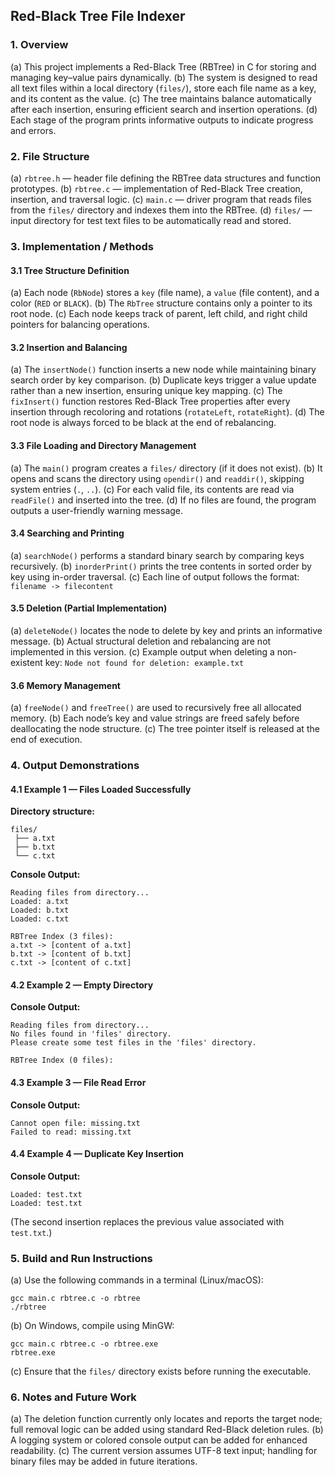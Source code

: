 ## Red-Black Tree File Indexer 

### 1. Overview

(a) This project implements a Red-Black Tree (RBTree) in C for storing and managing key–value pairs dynamically.
(b) The system is designed to read all text files within a local directory (`files/`), store each file name as a key, and its content as the value.
(c) The tree maintains balance automatically after each insertion, ensuring efficient search and insertion operations.
(d) Each stage of the program prints informative outputs to indicate progress and errors.

### 2. File Structure

(a) `rbtree.h` — header file defining the RBTree data structures and function prototypes.
(b) `rbtree.c` — implementation of Red-Black Tree creation, insertion, and traversal logic.
(c) `main.c` — driver program that reads files from the `files/` directory and indexes them into the RBTree.
(d) `files/` — input directory for test text files to be automatically read and stored.

### 3. Implementation / Methods

#### 3.1 Tree Structure Definition

(a) Each node (`RbNode`) stores a `key` (file name), a `value` (file content), and a color (`RED` or `BLACK`).
(b) The `RbTree` structure contains only a pointer to its root node.
(c) Each node keeps track of parent, left child, and right child pointers for balancing operations.

#### 3.2 Insertion and Balancing

(a) The `insertNode()` function inserts a new node while maintaining binary search order by key comparison.
(b) Duplicate keys trigger a value update rather than a new insertion, ensuring unique key mapping.
(c) The `fixInsert()` function restores Red-Black Tree properties after every insertion through recoloring and rotations (`rotateLeft`, `rotateRight`).
(d) The root node is always forced to be black at the end of rebalancing.

#### 3.3 File Loading and Directory Management

(a) The `main()` program creates a `files/` directory (if it does not exist).
(b) It opens and scans the directory using `opendir()` and `readdir()`, skipping system entries (`.`, `..`).
(c) For each valid file, its contents are read via `readFile()` and inserted into the tree.
(d) If no files are found, the program outputs a user-friendly warning message.

#### 3.4 Searching and Printing

(a) `searchNode()` performs a standard binary search by comparing keys recursively.
(b) `inorderPrint()` prints the tree contents in sorted order by key using in-order traversal.
(c) Each line of output follows the format:  `filename -> filecontent`

#### 3.5 Deletion (Partial Implementation)

(a) `deleteNode()` locates the node to delete by key and prints an informative message.
(b) Actual structural deletion and rebalancing are not implemented in this version.
(c) Example output when deleting a non-existent key: `Node not found for deletion: example.txt`

#### 3.6 Memory Management

(a) `freeNode()` and `freeTree()` are used to recursively free all allocated memory.
(b) Each node’s key and value strings are freed safely before deallocating the node structure.
(c) The tree pointer itself is released at the end of execution.

### 4. Output Demonstrations

#### 4.1 Example 1 — Files Loaded Successfully

**Directory structure:**

```
files/
 ├── a.txt
 ├── b.txt
 └── c.txt
```

**Console Output:**

```
Reading files from directory...
Loaded: a.txt
Loaded: b.txt
Loaded: c.txt

RBTree Index (3 files):
a.txt -> [content of a.txt]
b.txt -> [content of b.txt]
c.txt -> [content of c.txt]
```

#### 4.2 Example 2 — Empty Directory

**Console Output:**

```
Reading files from directory...
No files found in 'files' directory.
Please create some test files in the 'files' directory.

RBTree Index (0 files):
```

#### 4.3 Example 3 — File Read Error

**Console Output:**

```
Cannot open file: missing.txt
Failed to read: missing.txt
```

#### 4.4 Example 4 — Duplicate Key Insertion

**Console Output:**

```
Loaded: test.txt
Loaded: test.txt
```

(The second insertion replaces the previous value associated with `test.txt`.)

### 5. Build and Run Instructions

(a) Use the following commands in a terminal (Linux/macOS):

```
gcc main.c rbtree.c -o rbtree
./rbtree
```

(b) On Windows, compile using MinGW:

```
gcc main.c rbtree.c -o rbtree.exe
rbtree.exe
```

(c) Ensure that the `files/` directory exists before running the executable.

### 6. Notes and Future Work

(a) The deletion function currently only locates and reports the target node; full removal logic can be added using standard Red-Black deletion rules.
(b) A logging system or colored console output can be added for enhanced readability.
(c) The current version assumes UTF-8 text input; handling for binary files may be added in future iterations.